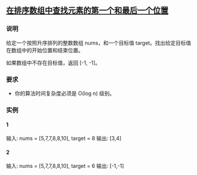 ## [在排序数组中查找元素的第一个和最后一个位置](https://leetcode-cn.com/problems/find-first-and-last-position-of-element-in-sorted-array/)
### 说明

给定一个按照升序排列的整数数组 nums，和一个目标值 target。找出给定目标值在数组中的开始位置和结束位置。

如果数组中不存在目标值，返回 [-1, -1]。

### 要求
* 你的算法时间复杂度必须是 O(log n) 级别。

### 实例
#### 1

输入: nums = [5,7,7,8,8,10], target = 8
输出: [3,4]

#### 2

输入: nums = [5,7,7,8,8,10], target = 6
输出: [-1,-1]
